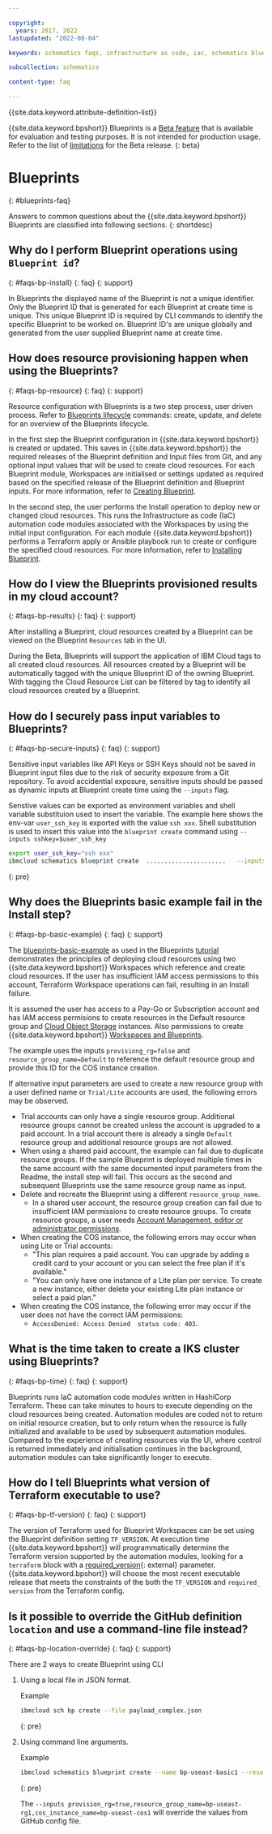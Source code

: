 ```yaml
---

copyright:
  years: 2017, 2022
lastupdated: "2022-08-04"

keywords: schematics faqs, infrastructure as code, iac, schematics blueprints faq, blueprints faq, 

subcollection: schematics

content-type: faq

---
```


{{site.data.keyword.attribute-definition-list}}

{{site.data.keyword.bpshort}} Blueprints is a [Beta feature](/docs/schematics?topic=schematics-bp-beta-limitations) that is available for evaluation and testing purposes. It is not intended for production usage. Refer to the list of [limitations](/docs/schematics?topic=schematics-bp-beta-limitations) for the Beta release.
{: beta}

# Blueprints
{: #blueprints-faq}

Answers to common questions about the {{site.data.keyword.bpshort}} Blueprints are classified into following sections.
{: shortdesc}

## Why do I perform Blueprint operations using `Blueprint id`?
{: #faqs-bp-install}
{: faq}
{: support}

In Blueprints the displayed name of the Blueprint is not a unique identifier. Only the Blueprint ID that is generated for each Blueprint at create time is unique. This unique Blueprint ID is required by CLI commands to identify the specific Blueprint to be worked on. Blueprint ID's are unique globally and generated from the user supplied Blueprint name at create time.  

## How does resource provisioning happen when using the Blueprints?
{: #faqs-bp-resource}
{: faq}
{: support}

Resource configuration with Blueprints is a two step process, user driven process. Refer to [Blueprints lifecycle](/docs/schematics?topic=schematics-blueprint-lifecycle-cmds) commands: create, update, and delete for an overview of the Blueprints lifecycle. 

In the first step the Blueprint configuration in {{site.data.keyword.bpshort}} is created or updated. This saves in {{site.data.keyword.bpshort}} the required releases of the Blueprint definition and Input files from Git, and any optional input values that will be used to create cloud resources. For each Blueprint module, Workspaces are initialised or settings updated as required based on the specified release of the Blueprint definition and Blueprint inputs. For more information, refer to [Creating Blueprint](/docs/schematics?topic=schematics-create-blueprint).

In the second step, the user performs the Install operation to deploy new or changed cloud resources. This runs the Infrastructure as code (IaC) automation code modules associated with the Workspaces by using the initial input configuration. For each module {{site.data.keyword.bpshort}} performs a Terraform apply or Ansible playbook run to create or configure the specified cloud resources. For more information, refer to [Installing Blueprint](/docs/schematics?topic=schematics-install-blueprint).

## How do I view the Blueprints provisioned results in my cloud account?
{: #faqs-bp-results}
{: faq}
{: support}

After installing a Blueprint, cloud resources created by a Blueprint can be viewed on the Blueprint `Resources` tab in the UI.  

During the Beta, Blueprints will support the application of IBM Cloud tags to all created cloud resources. All resources created by a Blueprint will be automatically tagged with the unique Blueprint ID of the owning Blueprint. With tagging the Cloud Resource List can be filtered by tag to identify all cloud resources created by a Blueprint. 

## How do I securely pass input variables to Blueprints?
{: #faqs-bp-secure-inputs}
{: faq}
{: support}

Sensitive input variables like API Keys or SSH Keys should not be saved in Blueprint input files due to the risk of security exposure from a Git repository. To avoid accidential exposure, sensitive inputs should be passed as dynamic inputs at Blueprint create time using the `--inputs` flag. 

Senstive values can be exported as environment variables and shell variable substituion used to insert the variable. The example here shows the env-var `user_ssh_key` is exported with the value `ssh xxx`. Shell substitution is used to insert this value into the `blueprint create` command using `--inputs sshkey=$user_ssh_key`

```sh
export user_ssh_key="ssh xxx"
ibmcloud schematics blueprint create  ......................   --inputs sshkey=$user_ssh_key
```
{: pre}

## Why does the Blueprints basic example fail in the Install step?
{: #faqs-bp-basic-example}
{: faq}
{: support}

The [blueprints-basic-example](/docs/schematics?topic=schematics-deploy-schematics-blueprint-cli) as used in the Blueprints [tutorial](/docs/schematics?topic=schematics-deploy-schematics-blueprint-cli) demonstrates the principles of deploying cloud resources using two {{site.data.keyword.bpshort}} Workspaces which reference and create cloud resources. If the user has insufficient IAM access permissions to this account, Terraform Workspace operations can fail, resulting in an Install failure.   

It is assumed the user has access to a Pay-Go or Subscription account and has IAM access permisions to create resources in the Default resource group and [Cloud Object Storage](/docs/cloud-object-storage?topic=cloud-object-storage-iam) instances. Also permissions to create {{site.data.keyword.bpshort}} [Workspaces and Blueprints](/docs/schematics?topic=schematics-access). 

The example uses the inputs `provisiong_rg=false` and `resource_group_name=Default` to reference the default resource group and provide this ID for the COS instance creation. 

If alternative input parameters are used to create a new resource group with a user defined name or `Trial/Lite` accounts are used, the following errors may be observed. 

- Trial accounts can only have a single resource group. Additional resource groups cannot be created unless the account is upgraded to a paid account. In a trial account there is already a single `Default` resource group and additional resource groups are not allowed.
- When using a shared paid account, the example can fail due to duplicate resource groups. If the sample Blueprint is deployed multiple times in the same account with the same documented input parameters from the Readme, the install step will fail. This occurs as the second and subsequent Blueprints use the same resource group name as input. 
- Delete and recreate the Blueprint using a different `resource_group_name`.
    - In a shared user account, the resource group creation can fail due to insufficient IAM permissions to create resource groups. To create resource groups, a user needs [Account Management, editor or administrator permissions](/docs/account?topic=account-account-services#account-management-actions-roles). 
- When creating the COS instance, the following errors may occur when using Lite or Trial accounts:
    - "This plan requires a paid account. You can upgrade by adding a credit card to your account or you can select the free plan if it's available."
    - "You can only have one instance of a Lite plan per service. To create a new instance, either delete your existing Lite plan instance or select a paid plan."
- When creating the COS instance, the following error may occur if the user does not have the correct IAM permissions: 
    - `AccessDenied: Access Denied 	status code: 403`.


## What is the time taken to create a IKS cluster using Blueprints?
{: #faqs-bp-time}
{: faq}
{: support}

Blueprints runs IaC automation code modules written in HashiCorp Terraform. These can take minutes to hours to execute depending on the cloud resources being created. Automation modules are coded not to return on initial resource creation, but to only return when the resource is fully initialized and available to be used by subsequent automation modules. Compared to the experience of creating resources via the UI, where control is returned immediately and initialisation continues in the background, automation modules can take significantly longer to execute. 

## How do I tell Blueprints what version of Terraform executable to use?
{: #faqs-bp-tf-version}
{: faq}
{: support}

The version of Terraform used for Blueprint Workspaces can be set using the Blueprint definition setting `TF_VERSION`. At execution time {{site.data.keyword.bpshort}} will programmatically determine the Terraform version supported by the automation modules, looking for a `terraform` block with a [required_version](https://www.terraform.io/language/settings#specifying-a-required-terraform-version){: external} parameter. {{site.data.keyword.bpshort}} will choose the most recent executable release that meets the constraints of the both the `TF_VERSION` and `required_ version` from the Terraform config.

## Is it possible to override the GitHub definition `location` and use a command-line file instead?
{: #faqs-bp-location-override}
{: faq}
{: support}

There are 2 ways to create Blueprint using CLI
1. Using a local file in JSON format.
   
   Example

   ```sh
   ibmcloud sch bp create --file payload_complex.json
   ```
   {: pre}

2. Using command line arguments.
   
   Example

   ```sh
   ibmcloud schematics blueprint create --name bp-useast-basic1 --resource-group Default --bp-git-url https://github.com/Cloud-Schematics/blueprint-basic-example --bp-git-file basic-blueprint.yaml --bp-git-branch main --input-git-url https://github.com/Cloud-Schematics/blueprint-basic-example --input-git-file basic-input.yaml --input-git-branch main --inputs provision_rg=true,resource_group_name=bp-useast-rg1,cos_instance_name=bp-useast-cos1
   ```
   {: pre}

   The `--inputs provision_rg=true,resource_group_name=bp-useast-rg1,cos_instance_name=bp-useast-cos1` will override the values from GitHub config file.
